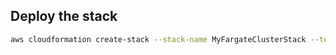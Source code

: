 ## Deploy the stack
```sh
aws cloudformation create-stack --stack-name MyFargateClusterStack --template-body file://template.yaml --capabilities CAPABILITY_NAMED_IAM
```